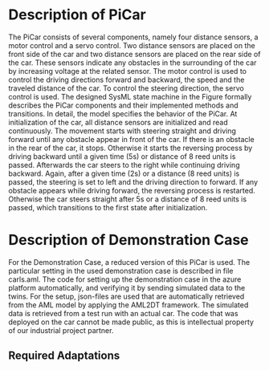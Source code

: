 # Description of PiCar

The PiCar consists of several components, namely four distance sensors, a motor control and a servo control. Two distance sensors are placed on the front side of the car and two distance sensors are placed on the rear side of the car. These sensors indicate any obstacles in the surrounding of the car by increasing voltage at the related sensor. The motor control is used to control the driving directions forward and backward, the speed and the traveled distance of the car. To control the steering direction, the servo control is used. The designed SysML state machine in the Figure formally describes the PiCar components and their implemented methods and transitions. In detail, the model specifies the behavior of the PiCar. At initialization of the car, all distance sensors are initialized and read continuously. The movement starts with steering straight and driving forward until any obstacle appear in front of the car. If there is an obstacle in the rear of the car, it stops. Otherwise it starts the reversing process by driving backward until a given time (5s) or distance of 8 reed units is passed. Afterwards the car steers to the right while continuing driving backward. Again, after a given time (2s) or a distance (8 reed units) is passed, the steering is set to left and the driving direction to forward. If any obstacle appears while driving forward, the reversing process is restarted. Otherwise the car steers straight after 5s or a distance of 8 reed units is passed, which transitions to the first state after initialization.

# Description of Demonstration Case
For the Demonstration Case, a reduced version of this PiCar is used. The particular setting in the used demonstration case is described in file carls.aml.
The code for setting up the demonstration case in the azure platform automatically, and verifying it by sending simulated data to the twins. For the setup, json-files are used that are automatically retrieved from the AML model by applying the AML2DT framework. The simulated data is retrieved from a test run with an actual car.
The code that was deployed on the car cannot be made public, as this is intellectual property of our industrial project partner.
## Required Adaptations